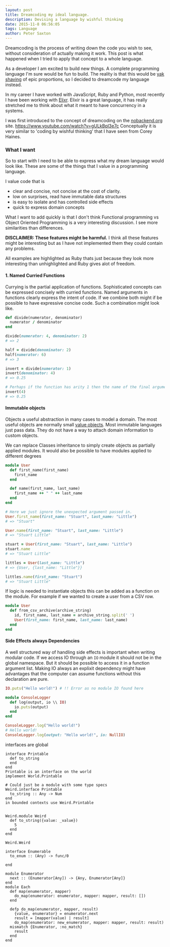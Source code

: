 ```yaml
---
layout: post
title: Dreamcoding my ideal language.
description: Devising a language by wishful thinking
date: 2015-11-8 06:56:05
tags: Language
author: Peter Saxton
---
```


Dreamcoding is the process of writing down the code you wish to see, without consideration of actually making it work.
This post is what happened when I tried to apply that concept to a whole language.

As a developer I am excited to build new things.
A complete programming language I'm sure would be fun to build.
The reality is that this would be [yak shaving]() of epic proportions, so I decided to dreamcode my language instead.

In my career I have worked with JavaScript, Ruby and Python, most recently I have been working with [Elixr]().
Elixir is a great language, it has really stretched me to think about what it meant to have concurrency in a systems.
<!-- I am interesting in combining the actor model with a type system and some Object Oriented ideas for handling side effects. -->

I was first introduced to the concept of dreamcoding on the [nobackend.org]() site.
https://www.youtube.com/watch?v=gULkBpl3e7c
Conceptually it is very similar to 'coding by wishful thinking' that I have seen from Corey Haines.

### What I want
So to start with I need to be able to express what my dream language would look like.
These are some of the things that I value in a programming language.

I value code that is
- clear and concise, not concise at the cost of clarity.
- low on surprises, read have immutable data structures
- is easy to isolate and has controlled side effects
- quick to express domain concepts

What I want to add quickly is that I don't think Functional programming vs Object Oriented Programming is a very interesting discussion.
I see more similarities than differences.

**DISCLAIMER: These features might be harmful.**
I think all these features might be interesting but as I have not implemented them they could contain any problems.

All examples are highlighted as Ruby thats just because they look more interesting than unhighlighted and Ruby gives alot of freedom.

#### 1. Named Curried Functions
Currying is the partial application of functions.
Sophisticated concepts can be expressed concisely with curried functions.
Named arguments in functions clearly express the intent of code.
If we combine both might if be possible to have expressive concise code.
Such a combination might look like.

```ruby
def divide(numerator, denominator)
  numerator / denominator
end

divide(numerator: 4, denominator: 2)
# => 2

half = divide(denominator: 2)
half(numerator: 6)
# => 3

invert = divide(numerator: 1)
invert(denominator: 4)
# => 0.25

# Perhaps if the function has arity 1 then the name of the final argument can be omitted
invert(4)
# => 0.25
```

#### Immutable objects
Objects a useful abstraction in many cases to model a domain.
The most useful objects are normally small [value objects]().
Most immutable languages just pass data.
They do not have a way to attach domain information to custom objects.

We can replace Classes inheritance to simply create objects as partially applied modules. It would also be possible to have modules applied to different degrees

```rb
module User
  def first_name(first_name)
    first_name
  end

  def name(first_name, last_name)
    first_name ++ " " ++ last_name
  end
end

# Here we just ignore the unexpected argument passed in.
User.first_name(first_name: "Stuart", last_name: "Little")
# => "Stuart"

User.name(first_name: "Stuart", last_name: "Little")
# => "Stuart Little"

stuart = User(first_name: "Stuart", last_name: "Little")
stuart.name
# => "Stuart Little"

littles = User(last_name: "Little")
# => {User, {last_name: "Little"}}

littles.name(first_name: "Stuart")
# => "Stuart Little"
```

If logic is needed to instantiate objects this can be added as a function on the module.
For example if we wanted to create a user from a CSV row.

```rb
module User
  def from_csv_archive(archive_string)
    id, first_name, last_name = archive_string.split(' ')
    User(first_name: first_name, last_name: last_name)
  end
end
```

#### Side Effects always Dependencies
A well structured way of handling side effects is important when writing modular code.
If we access IO through an `IO` module it should not be in the global namespace.
But it should be possible to access it in a function argument list.
Making IO always an explixit dependency might have advantages that the computer can assume functions without this declaration are pure.

```rb
IO.puts("Hello world!") # !! Error as no module IO found here

module ConsoleLogger
  def log(output, io \\ IO)
    io.puts(output)
  end
end

ConsoleLogger.log("Hello world!")
# Hello world!
ConsoleLogger.log(output: "Hello world!", io: NullIO)

```

interfaces are global
```
interface Printable
  def to_string
  end
end
Printable is an interface on the world
implement World.Printable

# Could just be a module with some type specs
Weird.interface Printable
  to_string :: Any -> Num
end
in bounded contexts use Weird.Printable


Weird.module Weird
  def to_string({value: _value})
    5
  end
end

Weird.Weird
```

```
interface Enumerable
  to_enum :: (Any) -> func/0

end

module Enumerator
  next :: (Enumerator[Any]) -> {Any, Enumerator[Any]}
end
module Each
  def map(enumerator, mapper)
    do_map(enumerator: enumerator, mapper: mapper, result: [])
  end

  defp do_map(enumerator, mapper, result)
    {value, enumerator} = enumerator.next
    result = [mapper(value) | result]
    do_map(enumerator: new_enumerator, mapper: mapper, result: result)
  mismatch {Enumerator, :no_match}
    result
  end
end
```
